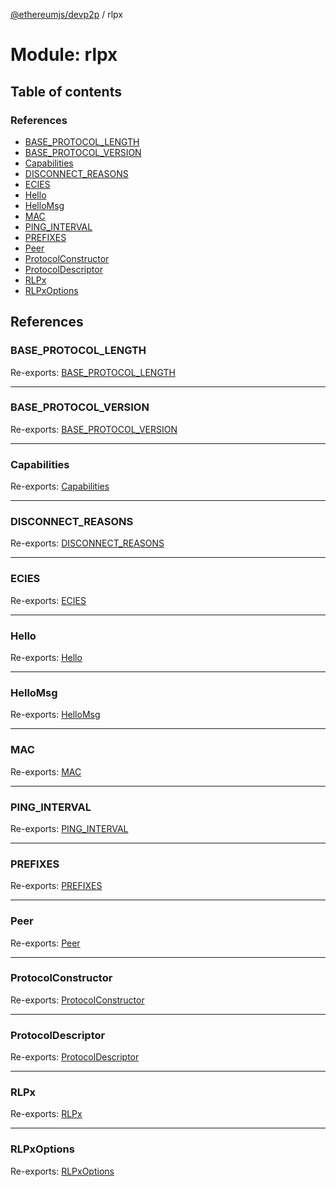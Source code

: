 [@ethereumjs/devp2p](../README.md) / rlpx

# Module: rlpx

## Table of contents

### References

- [BASE_PROTOCOL_LENGTH](rlpx.md#base_protocol_length)
- [BASE_PROTOCOL_VERSION](rlpx.md#base_protocol_version)
- [Capabilities](rlpx.md#capabilities)
- [DISCONNECT_REASONS](rlpx.md#disconnect_reasons)
- [ECIES](rlpx.md#ecies)
- [Hello](rlpx.md#hello)
- [HelloMsg](rlpx.md#hellomsg)
- [MAC](rlpx.md#mac)
- [PING_INTERVAL](rlpx.md#ping_interval)
- [PREFIXES](rlpx.md#prefixes)
- [Peer](rlpx.md#peer)
- [ProtocolConstructor](rlpx.md#protocolconstructor)
- [ProtocolDescriptor](rlpx.md#protocoldescriptor)
- [RLPx](rlpx.md#rlpx)
- [RLPxOptions](rlpx.md#rlpxoptions)

## References

### BASE_PROTOCOL_LENGTH

Re-exports: [BASE_PROTOCOL_LENGTH](rlpx_peer.md#base_protocol_length)

---

### BASE_PROTOCOL_VERSION

Re-exports: [BASE_PROTOCOL_VERSION](rlpx_peer.md#base_protocol_version)

---

### Capabilities

Re-exports: [Capabilities](../interfaces/rlpx_peer.capabilities.md)

---

### DISCONNECT_REASONS

Re-exports: [DISCONNECT_REASONS](../enums/rlpx_peer.disconnect_reasons.md)

---

### ECIES

Re-exports: [ECIES](../classes/rlpx_ecies.ecies.md)

---

### Hello

Re-exports: [Hello](../interfaces/rlpx_peer.hello.md)

---

### HelloMsg

Re-exports: [HelloMsg](rlpx_peer.md#hellomsg)

---

### MAC

Re-exports: [MAC](../classes/rlpx_mac.mac.md)

---

### PING_INTERVAL

Re-exports: [PING_INTERVAL](rlpx_peer.md#ping_interval)

---

### PREFIXES

Re-exports: [PREFIXES](../enums/rlpx_peer.prefixes.md)

---

### Peer

Re-exports: [Peer](../classes/rlpx_peer.peer.md)

---

### ProtocolConstructor

Re-exports: [ProtocolConstructor](../interfaces/rlpx_peer.protocolconstructor.md)

---

### ProtocolDescriptor

Re-exports: [ProtocolDescriptor](../interfaces/rlpx_peer.protocoldescriptor.md)

---

### RLPx

Re-exports: [RLPx](../classes/rlpx_rlpx.rlpx.md)

---

### RLPxOptions

Re-exports: [RLPxOptions](../interfaces/rlpx_rlpx.rlpxoptions.md)
